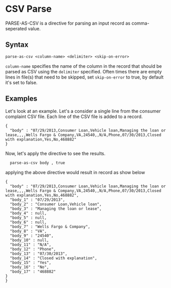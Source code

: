 # CSV Parse

PARSE-AS-CSV is a directive for parsing an input record as comma-seperated value. 

## Syntax

```
parse-as-csv <column-name> <delimiter> <skip-on-error>
```

```column-name``` specifies the name of the column in the record that should be parsed as CSV using the ```delimiter``` specified. Often times there are empty lines in file(s) that need to be skipped, set ```skip-on-error``` to true, by default it's set to false.

## Examples

Let's look at an example. Let's a consider a single line from the consumer complaint CSV file. Each line of the CSV file is added to a record. 

```
{
  "body" : "07/29/2013,Consumer Loan,Vehicle loan,Managing the loan or lease,,,,Wells Fargo & Company,VA,24540,,N/A,Phone,07/30/2013,Closed with explanation,Yes,No,468882"
}
```

Now, let's apply the directive to see the results. 

```
  parse-as-csv body , true
```

applying the above directive would result in record as show below
```
{
  "body" : "07/29/2013,Consumer Loan,Vehicle loan,Managing the loan or lease,,,,Wells Fargo & Company,VA,24540,,N/A,Phone,07/30/2013,Closed with explanation,Yes,No,468882",
  "body_1" : "07/29/2013",
  "body_2" : "Consumer Loan,Vehicle loan",
  "body_3" : "Managing the loan or lease",
  "body_4" : null,
  "body_5" : null,
  "body_6" : null,
  "body_7" : "Wells Fargo & Company",
  "body_8" : "VA",
  "body_9" : "24540",
  "body_10" : null,
  "body_11" : "N/A",
  "body_12" : "Phone",
  "body_13" : "07/30/2013",
  "body_14" : "Closed with explanation",
  "body_15" : "Yes",
  "body_16" : "No",
  "body_17" : "468882"
}
}
```

